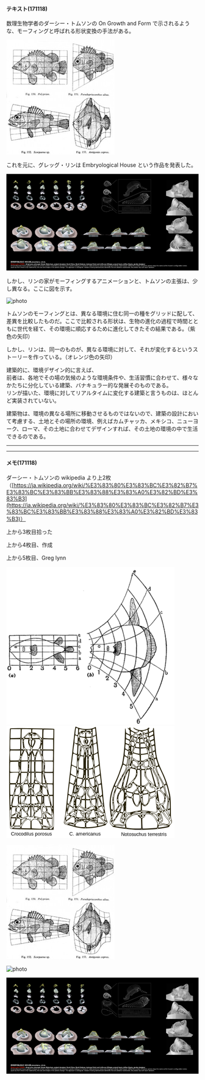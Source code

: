 #### テキスト(171118)  

数理生物学者のダーシー・トムソンの On Growth and Form で示されるような、モーフィングと呼ばれる形状変換の手法がある。  

![photo](photo/On-Growth.jpg)  


これを元に、グレッグ・リンは Embryological House という作品を発表した。  

![photo](photo/Embryological-House-01.jpg)  

しかし、リンの家がモーフィングするアニメーションと、トムソンの主張は、少し異なる。ここに図を示す。  

![photo](photo/Morphing-03.png)  

トムソンのモーフィングとは、異なる環境に住む同一の種をグリッドに配して、差異を比較したものだ。ここで比較される形状は、生物の進化の過程で時間とともに世代を経て、その環境に順応するために進化してきたその結果である。（紫色の矢印）  

しかし、リンは、同一のものが、異なる環境に対して、それが変化するというストーリーを作っている。（オレンジ色の矢印）  

建築的に、環境デザイン的に言えば、  
前者は、各地でその場の気候のような環境条件や、生活習慣に合わせて、様々なかたちに分化している建築、バナキュラー的な発展そのものである。  
リンが描いた、環境に対してリアルタイムに変化する建築と言うものは、ほとんど実装されていない。  

建築物は、環境の異なる場所に移動させるものではないので、建築の設計において考慮する、土地とその場所の環境、例えばカムチャッカ、メキシコ、ニューヨーク、ローマ、その土地に合わせてデザインすれば、その土地の環境の中で生活できるのである。  






---  

---  

#### メモ(171118)  

ダーシー・トムソンの wikipedia より上2枚  
（[https://ja.wikipedia.org/wiki/%E3%83%80%E3%83%BC%E3%82%B7%E3%83%BC%E3%83%BB%E3%83%88%E3%83%A0%E3%82%BD%E3%83%B3](https://ja.wikipedia.org/wiki/%E3%83%80%E3%83%BC%E3%82%B7%E3%83%BC%E3%83%BB%E3%83%88%E3%83%A0%E3%82%BD%E3%83%B3)）

上から3枚目拾った  

上から4枚目、作成  

上から5枚目、Greg lynn  

![photo](photo/Morphing-01.png)  
![photo](photo/Morphing-02.png)  

![photo](photo/On-Growth.jpg)  

![photo](photo/Morphing-03.png)  

![photo](photo/Embryological-House-01.jpg)